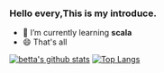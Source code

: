 ### Hello every,This is my introduce.

- 🌱 I’m currently learning **scala**
- 😄 That's all

[![betta's github stats](https://github-readme-stats.vercel.app/api?username=readmagic&show_icons=true&line_height=21&show_icons=true&theme=vue)](https://github.com/anuraghazra/github-readme-stats)
[![Top Langs](https://github-readme-stats.vercel.app/api/top-langs/?username=readmagic&show_icons=true&layout=compact&theme=vue)](https://github.com/anuraghazra/github-readme-stats)
